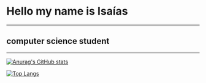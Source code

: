 <h1>Hello my name is Isaías</h1>
<hr>
<h2>computer science student</h2>
<ul>
 </ul>

<hr>

[![Anurag's GitHub stats](https://github-readme-stats.vercel.app/api?username=isaias-silva&layout=compact&show_icons=true&theme=dark)](https://github.com/anuraghazra/github-readme-stats)

[![Top Langs](https://github-readme-stats.vercel.app/api/top-langs/?username=isaias-silva&layout=compact&show_icons=true&theme=dark)](https://github.com/anuraghazra/github-readme-stats)

